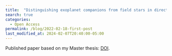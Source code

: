 ```yaml
---
title:  "Distinguishing exoplanet companions from field stars in direct imaging using Gaia astrometry"
search: true
categories: 
  - Open Access
permalink: /blog/2022-02-18-first-post
last_modified_at: 2024-02-07T20:40:00-05:00
---
```


Published paper based on my Master thesis: [DOI](https://doi.org/10.1051/0004-6361/202348496).